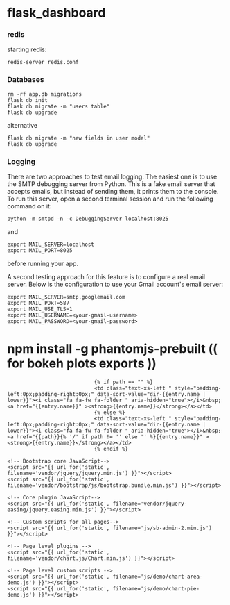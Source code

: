 # flask_dashboard

### redis

starting redis:

```
redis-server redis.conf
```

### Databases

```
rm -rf app.db migrations
flask db init
flask db migrate -m "users table"
flask db upgrade 
```

alternative
```
flask db migrate -m "new fields in user model"
flask db upgrade
```

### Logging

There are two approaches to test email logging. The easiest one is to use the SMTP debugging server from Python. 
This is a fake email server that accepts emails, but instead of sending them, it prints them to the console. 
To run this server, open a second terminal session and run the following command on it:
```
python -m smtpd -n -c DebuggingServer localhost:8025 
```
and 
```
export MAIL_SERVER=localhost
export MAIL_PORT=8025
```
before running your app.

A second testing approach for this feature is to configure a real email server. 
Below is the configuration to use your Gmail account's email server:
```
export MAIL_SERVER=smtp.googlemail.com
export MAIL_PORT=587
export MAIL_USE_TLS=1
export MAIL_USERNAME=<your-gmail-username>
export MAIL_PASSWORD=<your-gmail-password>
```

# npm install -g phantomjs-prebuilt (( for bokeh plots exports ))



                                {% if path == "" %}
                                <td class="text-xs-left " style="padding-left:0px;padding-right:0px;" data-sort-value="dir-{{entry.name | lower}}"><i class="fa fa-fw fa-folder " aria-hidden="true"></i>&nbsp;<a href="{{entry.name}}" ><strong>{{entry.name}}</strong></a></td>
                                {% else %}
                                <td class="text-xs-left " style="padding-left:0px;padding-right:0px;" data-sort-value="dir-{{entry.name | lower}}"><i class="fa fa-fw fa-folder " aria-hidden="true"></i>&nbsp;<a href="{{path}}{% '/' if path != '' else '' %}{{entry.name}}" ><strong>{{entry.name}}</strong></a></td>
                                {% endif %}



  <script src="https://kit.fontawesome.com/609ed3ec10.js" crossorigin="anonymous"></script>

  <!-- Custom fonts for this template-->
  <link rel="stylesheet" href="{{ url_for('static', filename='vendor/fontawesome-free/css/all.min.css') }}" type="text/css">
  <link href="https://fonts.googleapis.com/css?family=Nunito:200,200i,300,300i,400,400i,600,600i,700,700i,800,800i,900,900i" rel="stylesheet">

  <!-- Custom styles for this template-->
  <link rel="stylesheet" href="{{ url_for('static', filename='css/sb-admin-2.min.css') }}" type="text/css">









    <!-- Bootstrap core JavaScript-->
    <script src="{{ url_for('static', filename='vendor/jquery/jquery.min.js') }}"></script>
    <script src="{{ url_for('static', filename='vendor/bootstrap/js/bootstrap.bundle.min.js') }}"></script>

    <!-- Core plugin JavaScript-->
    <script src="{{ url_for('static', filename='vendor/jquery-easing/jquery.easing.min.js') }}"></script>

    <!-- Custom scripts for all pages-->
    <script src="{{ url_for('static', filename='js/sb-admin-2.min.js') }}"></script>

    <!-- Page level plugins -->
    <script src="{{ url_for('static', filename='vendor/chart.js/Chart.min.js') }}"></script>

    <!-- Page level custom scripts -->
    <script src="{{ url_for('static', filename='js/demo/chart-area-demo.js') }}"></script>
    <script src="{{ url_for('static', filename='js/demo/chart-pie-demo.js') }}"></script>